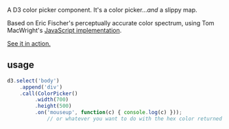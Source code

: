 A D3 color picker component. It's a color picker...*and* a slippy map.

Based on Eric Fischer's perceptually accurate color spectrum, using Tom MacWright's [JavaScript implementation](https://www.github.com/mapbox/fischer-color).

[See it in action.](http://requirebin.com/?gist=54292f0614becf395799)

## usage

``` js
d3.select('body')
    .append('div')
    .call(ColorPicker()
         .width(700)
         .height(500)
         .on('mouseup', function(c) { console.log(c) }));
             // or whatever you want to do with the hex color returned on click
```

